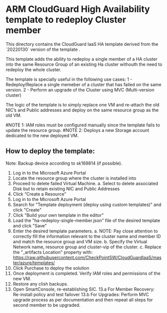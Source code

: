 # ARM CloudGuard High Availability template to redeploy Cluster member

This directory contains the CloudGuard IaaS HA template derived from the ´20220130` version of the template .

This template adds the ability to redeploy a single member of a HA cluster into the same Resource Group of an existing Ha cluster withouth the need to redeploy the whole cluster. 

The template is specially useful in the following use cases:
1 - Redeploy/Replace a single memeber of a cluster that has failed on the same version.
2 - Perform an upgrade of the Cluster using MVC (Multi-version cluster)


The logic of the template is to simply replace one VM and re-attach the old NIC’s and Public addresses and deploy on the same resource group as the old VM. 

#NOTE 1: IAM roles must be configured manually since the template fails to update the resource group.
#NOTE 2: Deploys a new Storage account dedicated to the new deployed VM.

## How to deploy the template:

Note: Backup device according to sk169814 (if possible).

1.	Log in to the Microsoft Azure Portal
2.	Locate the resource group where the cluster is installed into
3.	Proceed to delete failed Virtual Machine. 
a.	Select to delete associated Disk but to retain existing NIC and Public Addresses
4.	Click “Create a Resource”
5.	Log in to the Microsoft Azure Portal
6.	Search for "Template deployment (deploy using custom templates)" and click "Create"
7.	Click "Build your own template in the editor"
8.	Load the "ha-redeploy-single-member.json" file of the desired template and click "Save"
9.	Enter the desired template parameters.
a.	NOTE: Pay close attention to correctly fill the information relevant to the cluster name and member ID and match the resource group and VM size.
b.	Specify the Virtual Network name, resource group and cluster-vip of the cluster.
c.	Replace the "_artifacts Location" property with: https://raw.githubusercontent.com/CheckPointSW/CloudGuardIaaS/master/azure/templates/
10.	Click Purchase to deploy the solution
11.	Once deployment is completed. Verify IAM roles and permissions of the new VM. 
12.	Restore any clish backups. 
13.	Open SmartConsole, re-establishing SIC.
	13.a	For Member Recovery: Re-install policy and test failover
	13.b	For Upgrades: Perform MVC upgrade process as per documentation and then repeat all steps for second member to be upgraded.

